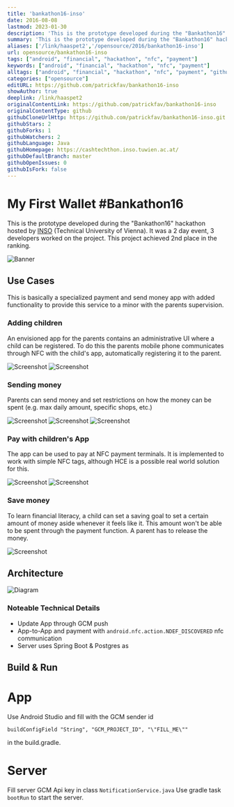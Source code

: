 ```yaml
---
title: 'bankathon16-inso'
date: 2016-08-08
lastmod: 2023-01-30
description: 'This is the prototype developed during the "Bankathon16" hackathon hosted by INSO.  It was a 2 day event, 3 developer worked on the project. This project achieved 2nd place in the ranking.'
summary: 'This is the prototype developed during the "Bankathon16" hackathon hosted by INSO.  It was a 2 day event, 3 developer worked on the project. This project achieved 2nd place in the ranking.'
aliases: ['/link/haaspet2','/opensource/2016/bankathon16-inso']
url: opensource/bankathon16-inso
tags: ["android", "financial", "hackathon", "nfc", "payment"]
keywords: ["android", "financial", "hackathon", "nfc", "payment"]
alltags: ["android", "financial", "hackathon", "nfc", "payment", "github", "Java"]
categories: ["opensource"]
editURL: https://github.com/patrickfav/bankathon16-inso
showAuthor: true
deeplink: /link/haaspet2
originalContentLink: https://github.com/patrickfav/bankathon16-inso
originalContentType: github
githubCloneUrlHttp: https://github.com/patrickfav/bankathon16-inso.git
githubStars: 2
githubForks: 1
githubWatchers: 2
githubLanguage: Java
githubHomepage: https://cashtechthon.inso.tuwien.ac.at/
githubDefaultBranch: master
githubOpenIssues: 0
githubIsFork: false
---
```


# My First Wallet #Bankathon16

This is the prototype developed during the "Bankathon16" hackathon hosted by [INSO](https://www.inso.tuwien.ac.at/home/) (Technical University of Vienna). 
It was a 2 day event, 3 developers worked on the project. This project achieved 2nd place in the ranking.

![Banner](gh_ecc3c21df393fb8c795870f7.png)

## Use Cases

This is basically a specialized payment and send money app with added functionality to provide this service to a minor with the parents supervision.

### Adding children
An envisioned app for the parents contains an administrative UI where a child can be registered.
To do this the parents mobile phone communicates through NFC with the child's app, automatically
registering it to the parent.

![Screenshot](gh_8d52587a4a8379e2e947a0ff.png)
![Screenshot](gh_3c65e74fd18a13c8001fe19f.png)

### Sending money
Parents can send money and set restrictions on how the money can be spent (e.g. max daily amount, specific
shops, etc.)

![Screenshot](gh_66991bccdcd8a5f7201f6c3a.png)
![Screenshot](gh_94a5ae134f8cc748186bf0a1.png)
![Screenshot](gh_f0ab6fe4e533daea044abc50.png)

### Pay with children's App
The app can be used to pay at NFC payment terminals. It is implemented to work with simple NFC tags, although HCE is a possible real world solution for this.

![Screenshot](gh_ea4ac7559885dee5a67b8329.png)
![Screenshot](gh_a90e61f53fbc593c15cdab22.png)

### Save money
To learn financial literacy, a child can set a saving goal to set a certain amount of money aside
whenever it feels like it. This amount won't be able to be spent through the payment function. A parent
has to release the money.

![Screenshot](gh_66292085ab2bf5067f3e4edd.png)

## Architecture

![Diagram](gh_e9a761ca22dbf4e68124b08e.png)

### Noteable Technical Details

* Update App through GCM push
* App-to-App and payment with `android.nfc.action.NDEF_DISCOVERED` nfc communication
* Server uses Spring Boot & Postgres as 

## Build & Run

# App 
Use Android Studio and fill with the GCM sender id

    buildConfigField "String", "GCM_PROJECT_ID", "\"FILL_ME\""
    
in the build.gradle.    

# Server

Fill server GCM Api key in class `NotificationService.java`
Use gradle task `bootRun` to start the server.

